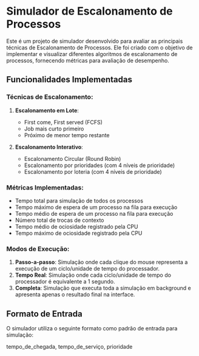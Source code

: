 # Simulador de Escalonamento de Processos

Este é um projeto de simulador desenvolvido para avaliar as principais técnicas de Escalonamento de Processos. Ele foi criado com o objetivo de implementar e visualizar diferentes algoritmos de escalonamento de processos, fornecendo métricas para avaliação de desempenho.

## Funcionalidades Implementadas

### Técnicas de Escalonamento:

1. **Escalonamento em Lote**:
    - First come, First served (FCFS)
    - Job mais curto primeiro
    - Próximo de menor tempo restante

2. **Escalonamento Interativo**:
    - Escalonamento Circular (Round Robin)
    - Escalonamento por prioridades (com 4 níveis de prioridade)
    - Escalonamento por loteria (com 4 níveis de prioridade)

### Métricas Implementadas:

- Tempo total para simulação de todos os processos
- Tempo máximo de espera de um processo na fila para execução
- Tempo médio de espera de um processo na fila para execução
- Número total de trocas de contexto
- Tempo médio de ociosidade registrado pela CPU
- Tempo máximo de ociosidade registrado pela CPU

### Modos de Execução:

1. **Passo-a-passo**: Simulação onde cada clique do mouse representa a execução de um ciclo/unidade de tempo do processador.
2. **Tempo Real**: Simulação onde cada ciclo/unidade de tempo do processador é equivalente a 1 segundo.
3. **Completa**: Simulação que executa toda a simulação em background e apresenta apenas o resultado final na interface.

## Formato de Entrada

O simulador utiliza o seguinte formato como padrão de entrada para simulação:

tempo_de_chegada, tempo_de_serviço, prioridade
